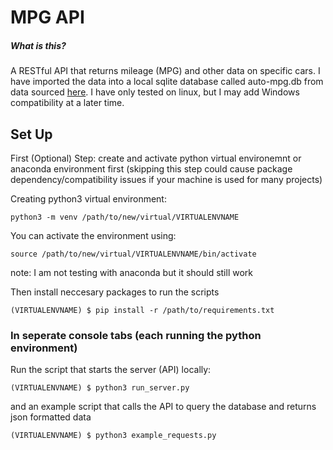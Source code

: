# MPG API
##### What is this?
A RESTful API that returns mileage (MPG) and other data on specific cars. I have imported the data into a local sqlite database called auto-mpg.db from data sourced [here](https://archive.ics.uci.edu/ml/datasets/auto+mpg). I have only tested on linux, but I may add Windows compatibility at a later time.

## Set Up
First (Optional) Step: create and activate python virtual environemnt or anaconda environment first (skipping this step could cause package dependency/compatibility issues if your machine is used for many projects)

Creating python3 virtual environment:
```
python3 -m venv /path/to/new/virtual/VIRTUALENVNAME 
```
You can activate the environment using:
```
source /path/to/new/virtual/VIRTUALENVNAME/bin/activate
```
note: I am not testing with anaconda but it should still work

Then install neccesary packages to run the scripts
```
(VIRTUALENVNAME) $ pip install -r /path/to/requirements.txt 
```

### In seperate console tabs (each running the python environment) 
Run the script that starts the server (API) locally:
```
(VIRTUALENVNAME) $ python3 run_server.py
```

and an example script that calls the API to query the database and returns json formatted data

```
(VIRTUALENVNAME) $ python3 example_requests.py
```

